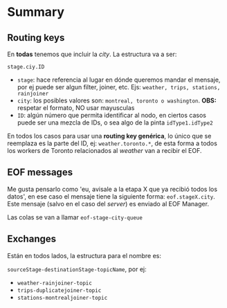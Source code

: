 # Summary

## Routing keys

En **todas** tenemos que incluir la _city_. La estructura va a ser:

`stage.ciy.ID`

+ `stage`: hace referencia al lugar en dónde queremos mandar el mensaje, por ej puede ser algun filter, joiner, etc. Ejs: `weather, trips, stations, rainjoiner`
+  `city`: los posibles valores son: `montreal, toronto o washington`. **OBS:** respetar el formato, NO usar mayusculas
+ `ID`: algún número que permita identificar al nodo, en ciertos casos puede ser una mezcla de IDs, o sea algo de la pinta `idType1.idType2`

En todos los casos para usar una **routing key genérica**, lo único que se reemplaza es la parte del ID, ej: `weather.toronto.*`, de esta forma a todos los workers de Toronto relacionados al _weather_ van a recibir el EOF.

## EOF messages

Me gusta pensarlo como 'eu, avisale a la etapa X que ya recibió todos los datos', en ese caso el mensaje tiene la siguiente forma:
`eof.stageX.city`. Este mensaje (salvo en el caso del _server_) es enviado al EOF Manager.

Las colas se van a llamar `eof-stage-city-queue`

## Exchanges

Están en todos lados, la estructura para el nombre es:

`sourceStage-destinationStage-topicName`, por ej:

+ `weather-rainjoiner-topic`
+ `trips-duplicatejoiner-topic`
+ `stations-montrealjoiner-topic`

